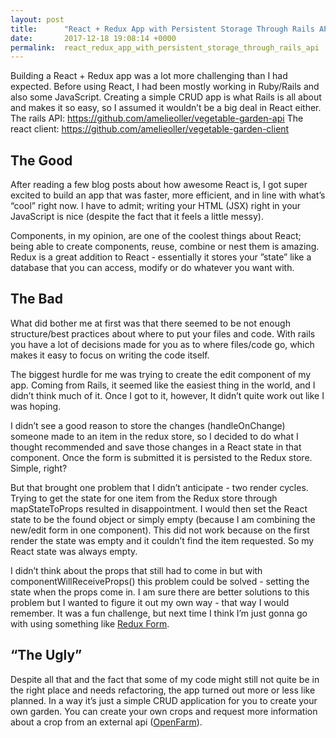```yaml
---
layout: post
title:      "React + Redux App with Persistent Storage Through Rails API"
date:       2017-12-18 19:08:14 +0000
permalink:  react_redux_app_with_persistent_storage_through_rails_api
---
```



Building a React + Redux app was a lot more challenging than I had expected. Before using React, I had been mostly working in Ruby/Rails and also some JavaScript. Creating a simple CRUD app is what Rails is all about and makes it so easy, so I assumed it wouldn’t be a big deal in React either. 
The rails API: https://github.com/amelieoller/vegetable-garden-api
The react client: https://github.com/amelieoller/vegetable-garden-client

## The Good

After reading a few blog posts about how awesome React is, I got super excited to build an app that was faster, more efficient, and in line with what’s “cool” right now. I have to admit; writing your HTML (JSX) right in your JavaScript is nice (despite the fact that it feels a little messy). 

Components, in my opinion, are one of the coolest things about React; being able to create components, reuse, combine or nest them is amazing. Redux is a great addition to React - essentially it stores your ”state” like a database that you can access, modify or do whatever you want with.

## The Bad

What did bother me at first was that there seemed to be not enough structure/best practices about where to put your files and code. With rails you have a lot of decisions made for you as to where files/code go, which makes it easy to focus on writing the code itself. 

The biggest hurdle for me was trying to create the edit component of my app. Coming from Rails, it seemed like the easiest thing in the world, and I didn’t think much of it. Once I got to it, however, It didn’t quite work out like I was hoping. 

I didn’t see a good reason to store the changes (handleOnChange) someone made to an item in the redux store, so I decided to do what I thought recommended and save those changes in a React state in that component. Once the form is submitted it is persisted to the Redux store. Simple, right?

But that brought one problem that I didn’t anticipate - two render cycles. Trying to get the state for one item from the Redux store through mapStateToProps resulted in disappointment. I would then set the React state to be the found object or simply empty (because I am combining the new/edit form in one component). This did not work because on the first render the state was empty and it couldn’t find the item requested. So my React state was always empty.

I didn’t think about the props that still had to come in but with componentWillReceiveProps() this problem could be solved - setting the state when the props come in. I am sure there are better solutions to this problem but I wanted to figure it out my own way - that way I would remember. It was a fun challenge, but next time I think I’m just gonna go with using something like [Redux Form](https://redux-form.com/7.2.0/).

## “The Ugly”

Despite all that and the fact that some of my code might still not quite be in the right place and needs refactoring, the app turned out more or less like planned. In a way it’s just a simple CRUD application for you to create your own garden. You can create your own crops and request more information about a crop from an external api ([OpenFarm](https://openfarm.cc/)). 
